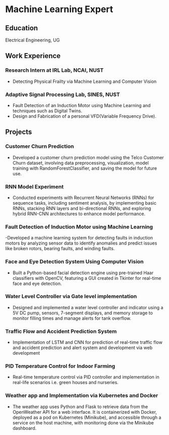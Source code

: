 # Machine Learning Expert

## Education
Electrical Engineering, UG

## Work Experience
### Research Intern at IRL Lab, NCAI, NUST
- Detecting Physical Frailty via Machine Learning and Computer Vision

### Adaptive Signal Processing Lab, SINES, NUST
- Fault Detection of an Induction Motor using Machine Learning and techniques such as Digital Twins.
- Design and Fabrication of a personal VFD(Variable Frequency Drive).

## Projects
### Customer Churn Prediction
- Developed a customer churn prediction model using the Telco Customer Churn dataset, involving data preprocessing, visualization, model  training with RandomForestClassifier, and saving the model for future use. 

 ### RNN Model Experiment
 - Conducted experiments with Recurrent Neural Networks (RNNs) for sequence tasks, including sentiment analysis, by implementing basic
 RNNs, stacking RNN layers and bi-directional RNNs, and exploring hybrid RNN-CNN architectures to enhance model performance.

### Fault Detection of Induction Motor using Machine Learning
-Developed a machine learning system for detecting faults in induction motors by analyzing sensor data to identify anomalies and predict issues like broken rotors, bearing faults, and winding faults.

### Face and Eye Detection System Using Computer Vision
- Built a Python-based facial detection engine using pre-trained Haar classifiers with OpenCV, featuring a GUI created in Tkinter for real-time face and eye detection.

### Water Level Controller via Gate level implementation
- Designed and implemented a water level controller and indicator using a 5V DC pump, sensors, 7-segment displays, and memory storage to monitor filling times and manage alerts for tank overflow.

### Traffic Flow and Accident Prediction System
 - Implementation of LSTM and CNN for prediction of real-time traffic flow and accident prediction and alert system and development via web development  

### PID Temperature Control for Indoor Farming
- Real-time temperature control via PID controller and implementation in real-life scenarios i.e. green houses and nurseries. 

### Weather app and Implementation via Kubernetes and Docker
- The weather app uses Python and Flask to retrieve data from the OpenWeather API for a web interface. It is containerized with Docker, deployed as a pod on Kubernetes (Minikube), and accessible through a service on the host machine, with monitoring done via the Minikube dashboard.
